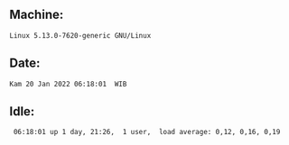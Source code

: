 ## Machine:
```
Linux 5.13.0-7620-generic GNU/Linux
```
## Date:
```
Kam 20 Jan 2022 06:18:01  WIB
```
## Idle:
```
 06:18:01 up 1 day, 21:26,  1 user,  load average: 0,12, 0,16, 0,19
```

